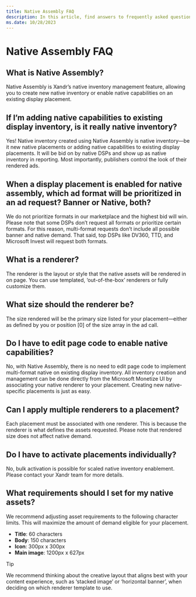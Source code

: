 ```yaml
---
title: Native Assembly FAQ
description: In this article, find answers to frequently asked questions regarding Native Assembly.
ms.date: 10/28/2023
---
```


# Native Assembly FAQ

## What is Native Assembly?

Native Assembly is Xandr’s native inventory management feature, allowing you to create new native inventory or enable native capabilities on an existing display placement.

## If I’m adding native capabilities to existing display inventory, is it really native inventory?

Yes! Native inventory created using Native Assembly is native inventory—be it new native placements or adding native capabilities to existing display placements. It will be bid on by native DSPs and show up as native inventory in reporting. Most importantly, publishers control the look of their rendered ads.

## When a display placement is enabled for native assembly, which ad format will be prioritized in an ad request? Banner or Native, both?

We do not prioritize formats in our marketplace and the highest bid will win. Please note that some DSPs don’t request all formats or prioritize certain formats. For this reason, multi-format requests don’t include all possible banner and native demand. That said, top DSPs like DV360, TTD, and Microsoft Invest will request both formats.

## What is a renderer?

The renderer is the layout or style that the native assets will be rendered in on page. You can use templated, ‘out-of-the-box’ renderers or fully customize them.

## What size should the renderer be?

The size rendered will be the primary size listed for your placement—either as defined by you or position [0] of the size array in the ad call.

## Do I have to edit page code to enable native capabilities?

No, with Native Assembly, there is no need to edit page code to implement multi-format native on existing display inventory. All inventory creation and management can be done directly from the Microsoft Monetize UI by associating your native renderer to your placement. Creating new native-specific placements is just as easy.

## Can I apply multiple renderers to a placement?

Each placement must be associated with one renderer. This is because the renderer is what defines the assets requested. Please note that rendered size does not affect native demand.

## Do I have to activate placements individually?

No, bulk activation is possible for scaled native inventory enablement. Please contact your Xandr team for more details.

## What requirements should I set for my native assets?

We recommend adjusting asset requirements to the following character limits. This will maximize the amount of demand eligible for your placement.

- **Title**: 60 characters
- **Body**: 150 characters
- **Icon**: 300px x 300px
- **Main image**: 1200px x 627px

> [!TIP]
> We recommend thinking about the creative layout that aligns best with your content experience, such as ‘stacked image’ or ‘horizontal banner’, when deciding on which renderer template to use.
